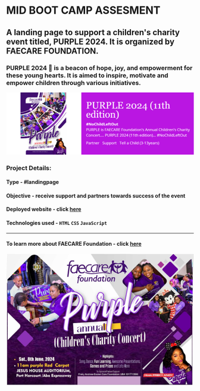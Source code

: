 # MID BOOT CAMP ASSESMENT

## A landing page to support a children's charity event titled, PURPLE 2024. It is organized by FAECARE FOUNDATION.

### PURPLE 2024 💜 is a beacon of hope, joy, and empowerment for these young hearts. It is aimed to inspire, motivate and empower children through various initiatives.

![purple overlay](./Images/Img%201%20-%20overlay.png)

### Project Details:

#### Type - #landingpage

#### Objective - receive support and partners towards success of the event

#### Deployed website - click [here](https://oa-africa-agility-purple-2024.netlify.app/)

#### Technologies used - ```HTML``` ```CSS``` ```JavaScript```

--- 
#### To learn more about FAECARE Foundation - click [here](https://faecarefoundation.org/)

![ Purple event](./Images/Concert%20image.JPG)
